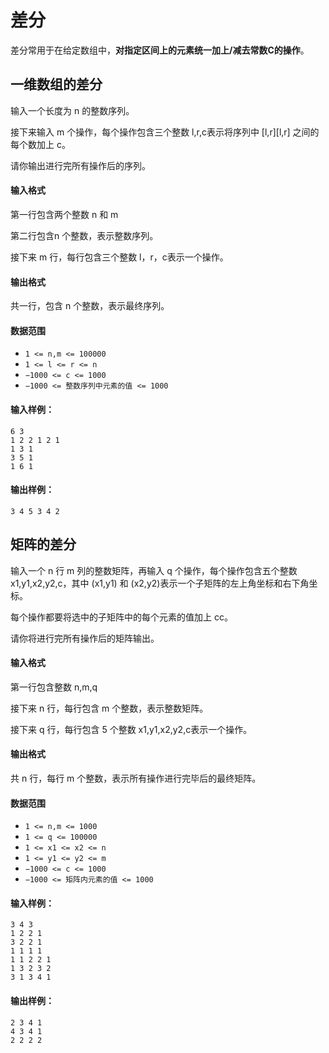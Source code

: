 # 差分

差分常用于在给定数组中，**对指定区间上的元素统一加上/减去常数C的操作**。

## 一维数组的差分

输入一个长度为 n 的整数序列。

接下来输入 m 个操作，每个操作包含三个整数 l,r,c表示将序列中 [l,r][l,r] 之间的每个数加上 c。

请你输出进行完所有操作后的序列。

#### 输入格式

第一行包含两个整数 n 和 m

第二行包含n 个整数，表示整数序列。

接下来 m 行，每行包含三个整数 l，r，c表示一个操作。

#### 输出格式

共一行，包含 n 个整数，表示最终序列。

#### 数据范围

* `1 <= n,m <= 100000`
* `1 <= l <= r <= n`
* `−1000 <= c <= 1000`
* `−1000 <= 整数序列中元素的值 <= 1000`

#### 输入样例：

```
6 3
1 2 2 1 2 1
1 3 1
3 5 1
1 6 1
```

#### 输出样例：

```
3 4 5 3 4 2
```

## 矩阵的差分

输入一个 n 行 m 列的整数矩阵，再输入 q 个操作，每个操作包含五个整数 x1,y1,x2,y2,c，其中 (x1,y1) 和 (x2,y2)表示一个子矩阵的左上角坐标和右下角坐标。

每个操作都要将选中的子矩阵中的每个元素的值加上 cc。

请你将进行完所有操作后的矩阵输出。

#### 输入格式

第一行包含整数 n,m,q

接下来 n 行，每行包含 m 个整数，表示整数矩阵。

接下来 q 行，每行包含 5 个整数 x1,y1,x2,y2,c表示一个操作。

#### 输出格式

共 n 行，每行 m 个整数，表示所有操作进行完毕后的最终矩阵。

#### 数据范围

* `1 <= n,m <= 1000`
* `1 <= q <= 100000`
* `1 <= x1 <= x2 <= n`
* `1 <= y1 <= y2 <= m`
* `−1000 <= c <= 1000`
* `−1000 <= 矩阵内元素的值 <= 1000`

#### 输入样例：

```
3 4 3
1 2 2 1
3 2 2 1
1 1 1 1
1 1 2 2 1
1 3 2 3 2
3 1 3 4 1
```

#### 输出样例：

```
2 3 4 1
4 3 4 1
2 2 2 2
```
